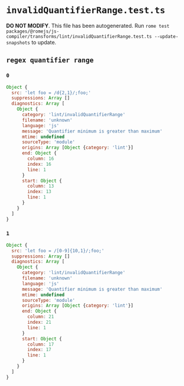 # `invalidQuantifierRange.test.ts`

**DO NOT MODIFY**. This file has been autogenerated. Run `rome test packages/@romejs/js-compiler/transforms/lint/invalidQuantifierRange.test.ts --update-snapshots` to update.

## `regex quantifier range`

### `0`

```javascript
Object {
  src: 'let foo = /d{2,1}/;foo;'
  suppressions: Array []
  diagnostics: Array [
    Object {
      category: 'lint/invalidQuantifierRange'
      filename: 'unknown'
      language: 'js'
      message: 'Quantifier minimum is greater than maximum'
      mtime: undefined
      sourceType: 'module'
      origins: Array [Object {category: 'lint'}]
      end: Object {
        column: 16
        index: 16
        line: 1
      }
      start: Object {
        column: 13
        index: 13
        line: 1
      }
    }
  ]
}
```

### `1`

```javascript
Object {
  src: 'let foo = /[0-9]{10,1}/;foo;'
  suppressions: Array []
  diagnostics: Array [
    Object {
      category: 'lint/invalidQuantifierRange'
      filename: 'unknown'
      language: 'js'
      message: 'Quantifier minimum is greater than maximum'
      mtime: undefined
      sourceType: 'module'
      origins: Array [Object {category: 'lint'}]
      end: Object {
        column: 21
        index: 21
        line: 1
      }
      start: Object {
        column: 17
        index: 17
        line: 1
      }
    }
  ]
}
```
